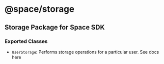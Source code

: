 # @space/storage

## Storage Package for Space SDK

### Exported Classes
- `UserStorage`: Performs storage operations for a particular user. See docs here
